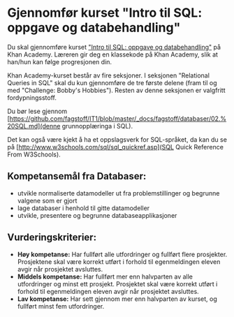 Gjennomfør kurset "Intro til SQL: oppgave og databehandling"
============================================================

Du skal gjennomføre kurset ["Intro til SQL: oppgave og databehandling"](https://nb.khanacademy.org/computing/computer-programming) på Khan Academy. Læreren gir deg en klassekode på Khan Academy, slik at han/hun kan følge progresjonen din. 

Khan Academy-kurset består av fire seksjoner. I seksjonen "Relational Queries in SQL" skal du kun gjennomføre de tre første delene (fram til og med "Challenge: Bobby's Hobbies"). Resten av denne seksjonen er valgfritt fordypningsstoff.

Du bør lese gjennom [https://github.com/fagstoff/IT1/blob/master/_docs/fagstoff/databaser/02.%20SQL.md](denne grunnopplæringa i SQL).

Det kan også være kjekt å ha et oppslagsverk for SQL-språket, da kan du se på [http://www.w3schools.com/sql/sql_quickref.asp](SQL Quick Reference From W3Schools).


## Kompetansemål fra Databaser:

* utvikle normaliserte datamodeller ut fra problemstillinger og begrunne valgene som er gjort
* lage databaser i henhold til gitte datamodeller
* utvikle, presentere og begrunne databaseapplikasjoner

## Vurderingskriterier:

* **Høy kompetanse:** Har fullført alle utfordringer og fullført flere prosjekter. Prosjektene skal være korrekt utført i forhold til egenmeldingen eleven avgir når prosjektet avsluttes.
* **Middels kompetanse:** Har fullført mer enn halvparten av alle utfordringer og minst ett prosjekt. Prosjektet skal være korrekt utført i forhold til egenmeldingen eleven avgir når prosjektet avsluttes.
* **Lav kompetanse:** Har sett gjennom mer enn halvparten av kurset, og fullført minst fem utfordringer.